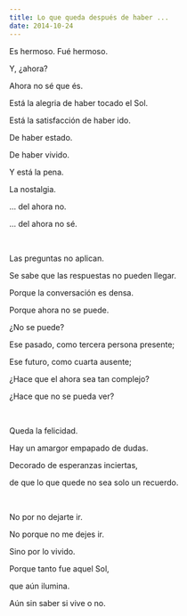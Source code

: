 ```yaml
---
title: Lo que queda después de haber ...
date: 2014-10-24
---
```



Es hermoso. Fué hermoso.

Y, ¿ahora?

Ahora no sé que és.

Está la alegria de haber tocado el Sol.

Está la satisfacción de haber ido.

De haber estado.

De haber vivido.

Y está la pena.

La nostalgia.

... del ahora no.

... del ahora no sé.

<br>

Las preguntas no aplican.

Se sabe que las respuestas no pueden llegar.

Porque la conversación es densa.

Porque ahora no se puede.

¿No se puede?

Ese pasado, como tercera persona presente;

Ese futuro, como cuarta ausente;

¿Hace que el ahora sea tan complejo?

¿Hace que no se pueda ver?

<br>

Queda la felicidad.

Hay un amargor empapado de dudas.

Decorado de esperanzas inciertas,

de que lo que quede no sea solo un recuerdo.

<br>

No por no dejarte ir.

No porque no me dejes ir.

Sino por lo vivido.

Porque tanto fue aquel Sol,

que aún ilumina.

Aún sin saber si vive o no.
